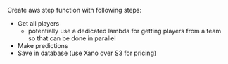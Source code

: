 Create aws step function with following steps:
 - Get all players
   - potentially use a dedicated lambda for getting players from a team so that can be done in parallel
 - Make predictions
 - Save in database (use Xano over S3 for pricing)